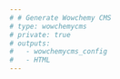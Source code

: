 ```yaml
---
# # Generate Wowchemy CMS
# type: wowchemycms
# private: true
# outputs:
#   - wowchemycms_config
#   - HTML
---
```

